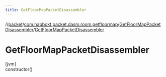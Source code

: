 ```yaml
---
title: GetFloorMapPacketDisassembler
---
```

//[packet](../../../index.html)/[com.habbokt.packet.dasm.room.getfloormap](../index.html)/[GetFloorMapPacketDisassembler](index.html)/[GetFloorMapPacketDisassembler](-get-floor-map-packet-disassembler.html)



# GetFloorMapPacketDisassembler



[jvm]\
constructor()




